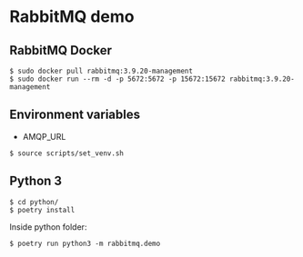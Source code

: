 # RabbitMQ demo

## RabbitMQ Docker
```
$ sudo docker pull rabbitmq:3.9.20-management
$ sudo docker run --rm -d -p 5672:5672 -p 15672:15672 rabbitmq:3.9.20-management
```

## Environment variables
- AMQP_URL


```
$ source scripts/set_venv.sh
```

## Python 3
```
$ cd python/
$ poetry install
```

Inside python folder:
```
$ poetry run python3 -m rabbitmq.demo
```